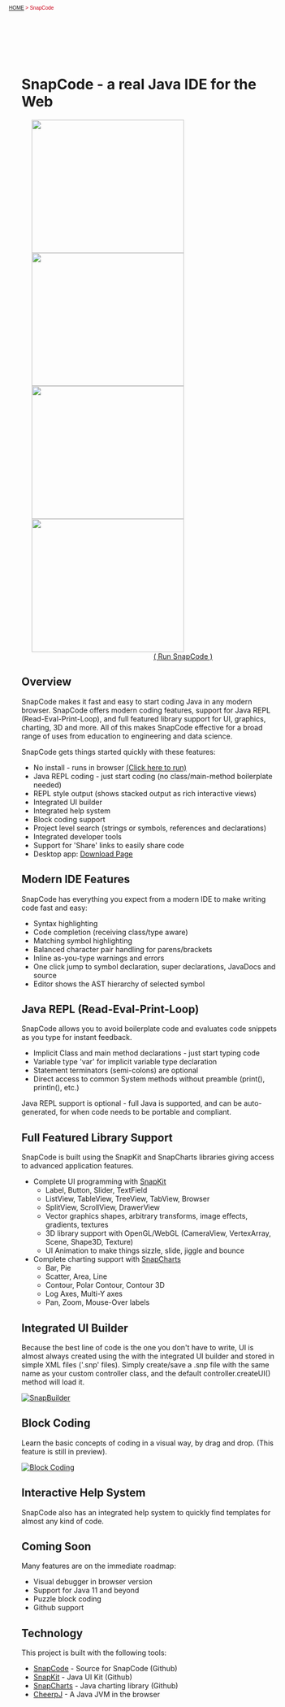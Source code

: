<!-- title: "SnapCode - a real Java IDE for the Web" -->

<div style="position:relative;left:-25px;top:-40px;height:60px;">
  <script src="https://reportmill.com/shared/navbar.js"></script>
  <font size="1" face="Verdana, Helvetica, Arial" color="#CB0017">
    <a href="http://www.reportmill.com">HOME</a> &gt; SnapCode
  </font>
</div>

# <a name="title">SnapCode - a real Java IDE for the Web</a>

<div style="margin-left:20px;">
  <a href="https://reportmill.com/SnapCode/app">
    <div style="margin:0; padding:0;">
      <img src="https://reportmill.com/SnapCode/images/Charting.png" width="300" height="262">
      <img src="https://reportmill.com/SnapCode/images/Tetris.png" width="300" height="262">
    </div>
    <div style="margin:0; padding:0;">
      <img src="https://reportmill.com/SnapCode/images/Flappy.png" width="300" height="262">
      <img src="https://reportmill.com/SnapCode/images/Vector.png" width="300" height="262">
    </div>
  </a>
</div>  
<div style="margin-left:260px">
  <a href="https://reportmill.com/SnapCode/app">( Run SnapCode )</a>
</div>

<!-- [ ![SnapCode](https://reportmill.com/SnapCode/SnapCode.png)](http://www.reportmill.com/SnapCode/app/) -->

## <a name="Overview">Overview</a>

SnapCode makes it fast and easy to start coding Java in any modern browser. SnapCode offers modern coding features, support for
Java REPL (Read-Eval-Print-Loop), and full featured library support for UI, graphics, charting, 3D and more.
All of this makes SnapCode effective for a broad range of uses from education to engineering and data science.

SnapCode gets things started quickly with these features:

- No install - runs in browser [(Click here to run)](https://reportmill.com/SnapCode/app)
- Java REPL coding - just start coding (no class/main-method boilerplate needed)
- REPL style output (shows stacked output as rich interactive views)
- Integrated UI builder
- Integrated help system
- Block coding support
- Project level search (strings or symbols, references and declarations)
- Integrated developer tools
- Support for 'Share' links to easily share code
- Desktop app: [Download Page](https://reportmill.com/SnapCode/download.html)

## <a name="ModernFeatures">Modern IDE Features</a>

SnapCode has everything you expect from a modern IDE to make writing code fast and easy:

- Syntax highlighting
- Code completion (receiving class/type aware)
- Matching symbol highlighting
- Balanced character pair handling for parens/brackets
- Inline as-you-type warnings and errors
- One click jump to symbol declaration, super declarations, JavaDocs and source
- Editor shows the AST hierarchy of selected symbol

## <a name="JavaRepl">Java REPL (Read-Eval-Print-Loop)</a>

SnapCode allows you to avoid boilerplate code and evaluates code snippets as you type for instant feedback.

- Implicit Class and main method declarations - just start typing code
- Variable type 'var' for implicit variable type declaration
- Statement terminators (semi-colons) are optional
- Direct access to common System methods without preamble (print(), println(), etc.)

Java REPL support is optional - full Java is supported, and can be auto-generated, for when code needs to be
portable and compliant.

## <a name="FullLibrary">Full Featured Library Support</a>

SnapCode is built using the SnapKit and SnapCharts libraries giving access to advanced application features.

- Complete UI programming with [SnapKit](https://github.com/reportmill/SnapKit)
  - Label, Button, Slider, TextField
  - ListView, TableView, TreeView, TabView, Browser
  - SplitView, ScrollView, DrawerView
  - Vector graphics shapes, arbitrary transforms, image effects, gradients, textures
  - 3D library support with OpenGL/WebGL (CameraView, VertexArray, Scene, Shape3D, Texture)
  - UI Animation to make things sizzle, slide, jiggle and bounce
- Complete charting support with [SnapCharts](https://github.com/reportmill/SnapCharts)
  - Bar, Pie 
  - Scatter, Area, Line
  - Contour, Polar Contour, Contour 3D
  - Log Axes, Multi-Y axes
  - Pan, Zoom, Mouse-Over labels

## <a name="UIBuilder">Integrated UI Builder</a>

Because the best line of code is the one you don't have to write, UI is almost always created using the with the
integrated UI builder and stored in simple XML files ('.snp' files). Simply create/save a .snp file with the same
name as your custom controller class, and the default controller.createUI() method will load it.

[ ![SnapBuilder](https://reportmill.com/snaptea/SnapBuilder/SnapBuilder.gif)](https://reportmill.com/snaptea/SnapBuilder/)

## <a name="BlockCoding">Block Coding</a>

Learn the basic concepts of coding in a visual way, by drag and drop. (This feature is still in preview).

[ ![Block Coding](https://reportmill.com/SnapCode/images/BlockCoding.png)](https://reportmill.com/snaptea/SnapBuilder/)

## <a name="HelpSystem">Interactive Help System</a>

SnapCode also has an integrated help system to quickly find templates for almost any kind of code.

## <a name="ComingSoon">Coming Soon</a>

Many features are on the immediate roadmap:

- Visual debugger in browser version
- Support for Java 11 and beyond
- Puzzle block coding
- Github support

## <a name="Technology">Technology</a>

This project is built with the following tools:

- [SnapCode](https://github.com/reportmill/SnapCode) - Source for SnapCode (Github)
- [SnapKit](https://github.com/reportmill/SnapKit) - Java UI Kit (Github)
- [SnapCharts](https://github.com/reportmill/SnapCharts) - Java charting library (Github)
- [CheerpJ](https://leaningtech.com/cheerpj/) - A Java JVM in the browser
